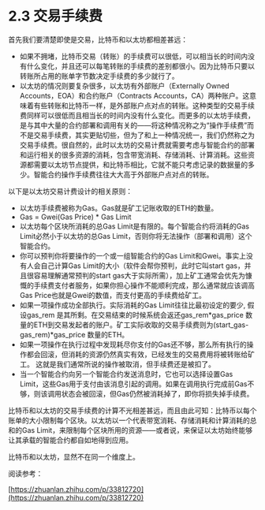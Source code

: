 # 2.3 交易手续费

首先我们要清楚即使是交易，比特币和以太坊都相差甚远：

* 如果不拥堵，比特币交易（转账）的手续费可以很低，可以相当长的时间内没有什么变化，并且还可以每笔转账的手续费的差别都很小。因为比特币只要以转账所占用的账单字节数决定手续费的多少就行了。
* 以太坊的情况则要复杂很多，以太坊有外部账户（Externally Owned Accounts，EOA）和合约账户（Contracts Accounts，CA）两种账户。这意味着有些转账和比特币一样，是外部账户点对点的转账。这种类型的交易手续费同样可以很低而且相当长的时间内没有什么变化。而更多的以太坊手续费，是与其中大量的合约部署和调用有关的——将这种情况称之为“操作手续费”而不是交易手续费，其实更贴切些，但为了和上一种情况统一，我们仍然称之为交易手续费。很自然的，此时以太坊的交易计费就需要考虑与智能合约的部署和运行相关的很多资源的消耗，包含带宽消耗、存储消耗、计算消耗。这些资源都需要以太坊节点提供，和比特币相比，它就不能只考虑记录的数据量的多少。智能合约操作手续费往往大大高于外部账户点对点的转账。

以下是以太坊交易计费设计的相关原则：

* 以太坊手续费被称为Gas。Gas就是矿工记账收取的ETH的数量。
* Gas = Gwei\(Gas Price\)  \*  Gas Limit
* 以太坊每个区块所消耗的总Gas Limit是有限的。每个智能合约将消耗的Gas Limit必然小于以太坊的总Gas Limit，否则你将无法操作（部署和调用）这个智能合约。
*  你可以预判你将要操作的一个或一组智能合约的Gas Limit和Gwei。事实上没有人会自己计算Gas Limit的大小（软件会帮你预判，此时它叫start gas，并且很容易理解通常预判的start gas大于实际所需），加上矿工通常会优先为慷慨的手续费支付者服务，如果你担心操作不能顺利完成，那么通常就应该调高Gas Price也就是Gwei的数值，而支付更高的手续费给矿工。
* 如果一项操作成功全部执行。实际消耗的Gas Limit往往比最初设定的要少, 假设gas\_rem 是其所剩。在交易结束的时候系统会返还gas\_rem\*gas\_price 数量的ETH到交易发起者的账户。矿工实际收取的交易手续费则为\(start\_gas-gas\_rem\)\*gas\_price 数量的ETH。
* 如果一项操作在执行过程中发现耗尽你支付的Gas还不够，那么所有执行的操作都会回滚，但消耗的资源仍然真实有效，已经发生的交易费用将被转账给矿工。  这就是我们通常所说的操作被取消，但手续费还是被扣了。
* 当一个智能合约向另一个智能合约发送消息时，它也可以选择设置Gas Limit，这些Gas用于支付由该消息引起的调用。如果在调用执行完成前Gas不够，则该调用状态会被回滚，但Gas仍然被消耗掉了，即你将损失掉手续费。

比特币和以太坊的交易手续费的计算不光相差甚远，而且由此可知：比特币以每个账单的大小限制每个区块。以太坊以一个代表带宽消耗、存储消耗和计算消耗的总和的Gas Limit，来限制每个区块所用的资源——或者说，来保证以太坊始终能够让其承载的智能合约都自如地得到应用。

比特币和以太坊，显然不在同一个维度上。

阅读参考：

[https://zhuanlan.zhihu.com/p/33812720](https://zhuanlan.zhihu.com/p/33812720)

